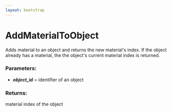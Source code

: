 ```yaml
---
layout: bootstrap
---
```


# AddMaterialToObject

Adds material to an object and returns the new material's index. If the
        object already has a material, the the object's current material index is
        returned.
        

### Parameters:

- ***object_id*** = identifier of an object
        

### Returns:


material index of the object
        
